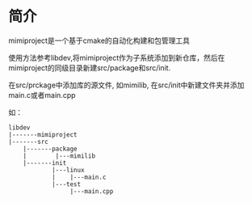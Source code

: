 # 简介
mimiproject是一个基于cmake的自动化构建和包管理工具

使用方法参考libdev,将mimiproject作为子系统添加到新仓库，然后在mimiproject的同级目录新建src/package和src/init.

在src/prckage中添加库的源文件, 如mimilib, 在src/init中新建文件夹并添加main.c或者main.cpp

如：

``` 
libdev
|-------mimiproject
|-------src
    |-------package 
    |        |---mimilib
    |-------init
            |---linux
            |    |---main.c
            |---test
                 |---main.cpp
```
